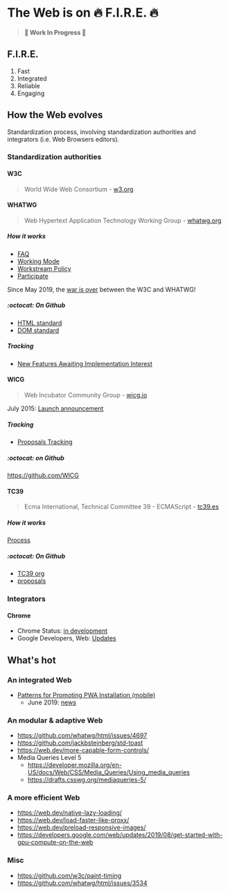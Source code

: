 # The Web is on :fire: F.I.R.E. :fire:

> **:construction: Work In Progress :construction:**

## F.I.R.E.

1. Fast
2. Integrated
3. Reliable
4. Engaging

## How the Web evolves

Standardization process, involving standardization authorities and integrators (i.e. Web Browsers editors).

### Standardization authorities

#### W3C

> World Wide Web Consortium - [w3.org](https://www.w3.org/)

#### WHATWG

> Web Hypertext Application Technology Working Group - [whatwg.org](https://whatwg.org/)

##### How it works 

- [FAQ](https://whatwg.org/faq)
- [Working Mode](https://whatwg.org/working-mode)
- [Workstream Policy](https://whatwg.org/workstream-policy)
- [Participate](https://github.com/whatwg/participate.whatwg.org)

Since May 2019, the [war is over](https://www.theregister.co.uk/2019/05/29/w3c_whatwg_working_on_one_html_dom_spec/)
between the W3C and WHATWG!

##### :octocat: On Github

- [HTML standard](https://github.com/whatwg/html)
- [DOM standard](https://github.com/whatwg/dom)

##### Tracking

- [New Features Awaiting Implementation Interest](https://wiki.whatwg.org/wiki/New_Features_Awaiting_Implementation_Interest)

#### WICG

> Web Incubator Community Group - [wicg.io](https://wicg.io/)

July 2015: [Launch announcement](https://www.w3.org/blog/2015/07/wicg/)

##### Tracking

- [Proposals Tracking](https://docs.google.com/spreadsheets/d/1K2EtkvKXMDk_h2goR34uMIWmw1LfPhIi-QAJHcQBP_4/edit?usp=sharing)

##### :octocat: on Github

https://github.com/WICG

#### TC39

> Ecma International, Technical Committee 39 - ECMAScript - [tc39.es](https://tc39.es/)

##### How it works

[Process](https://tc39.es/process-document/)

##### :octocat: On Github

- [TC39 org](https://github.com/tc39)
- [proposals](https://github.com/tc39/proposals)

### Integrators

#### Chrome

- Chrome Status: [in development](https://chromestatus.com/features#browsers.chrome.status%3A%22In%20development%22)
- Google Developers, Web: [Updates](https://developers.google.com/web/updates/)

## What's hot

### An integrated Web

- [Patterns for Promoting PWA Installation (mobile)](https://developers.google.com/web/fundamentals/app-install-banners/promoting-install-mobile)
  - June 2019: [news](https://developers.google.com/web/updates/2019/06/pwa-install-patterns)

### An modular & adaptive Web

- https://github.com/whatwg/html/issues/4697
- https://github.com/jackbsteinberg/std-toast
- https://web.dev/more-capable-form-controls/
- Media Queries Level 5
  - https://developer.mozilla.org/en-US/docs/Web/CSS/Media_Queries/Using_media_queries
  - https://drafts.csswg.org/mediaqueries-5/

### A more efficient Web

- https://web.dev/native-lazy-loading/
- https://web.dev/load-faster-like-proxx/
- https://web.dev/preload-responsive-images/
- https://developers.google.com/web/updates/2019/08/get-started-with-gpu-compute-on-the-web

### Misc

- https://github.com/w3c/paint-timing
- https://github.com/whatwg/html/issues/3534
